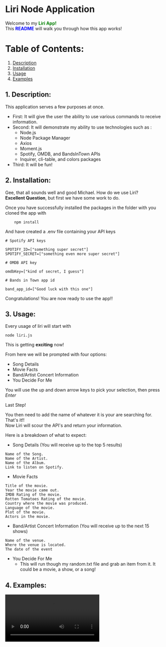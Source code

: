 # Liri Node Application

Welcome to my <span style="color:green">**Liri App!**</span><br>
This <span style="color:blue">**README**</span> will walk you through how this app works!

# Table of Contents:
1. [Description](#desc)
2. [Installation](#install)
3. [Usage](#use)
4. [Examples](#example)

<a name="desc"></a>
## 1. Description:
This application serves a few purposes at once.
- First: It will give the user the ability to use various commands to receive information.
- Second: It will demonstrate my ability to use technologies such as :<br>
    - Node.js<br>
    - Node Package Manager<br>
    - Axios<br>
    - Moment.js<br>
    - Spotify, OMDB, and BandsInTown APIs<br>
    - Inquirer, cli-table, and colors packages
- Third: It will be fun!

<a name="install"></a>
## 2. Installation:
Gee, that all sounds well and good Michael. How do we use Liri?<br>
**Excellent Question**, but first we have some work to do.<br>

Once you have successfully installed the packages in the folder with you cloned the app with
```
    npm install
```
And have created a .env file containing your API keys
```
# Spotify API keys

SPOTIFY_ID=["something super secret"]
SPOTIFY_SECRET=["something even more super secret"]

# OMDB API key

omdbKey=["kind of secret, I guess"]

# Bands in Town app id

band_app_id=["Good luck with this one"]
```

Congratulations! You are now ready to use the app!!

<a name="use"></a>
## 3. Usage:

Every usage of liri will start with 
```
node liri.js
```
This is getting **exciting** now!

From here we will be prompted with four options:
- Song Details
- Movie Facts
- Band/Artist Concert Information
- You Decide For Me

You will use the up and down arrow keys to pick your selection, then press *_Enter_*

Last Step!

You then need to add the name of whatever it is your are searching for.<br>
That's it!!<br>
Now Liri will scour the API's and return your information.

Here is a breakdown of what to expect:
- Song Details (You will receive up to the top 5 results)
```
Name of the Song.
Name of the Artist.
Name of the Album.
Link to listen on Spotify.
```
- Movie Facts
```
Title of the movie.
Year the movie came out.
IMDB Rating of the movie.
Rotten Tomatoes Rating of the movie.
Country where the movie was produced.
Language of the movie.
Plot of the movie.
Actors in the movie.
```
- Band/Artist Concert Information (You will receive up to the next 15 shows)
```
Name of the venue.
Where the venue is located.
The date of the event
```
- You Decide For Me
    - This will run though my random.txt file and grab an item from it. It could be a movie, a show, or a song!

<a name="example"></a>
## 4. Examples:
<video controls="controls">
  <source type="video/webm" src="./images/liriDemo.webm"></source>
  <p>Your browser does not support the video element.</p>
</video>
